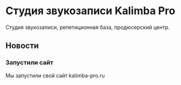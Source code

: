 # Студия звукозаписи Kalimba Pro

Студия звукозаписи, репетиционная база, продюсерский центр.

## Новости

### Запустили сайт
Мы запустили свой сайт kalimba-pro.ru